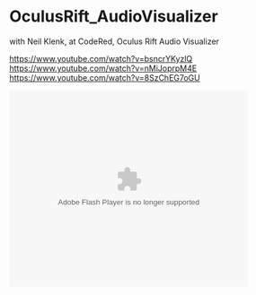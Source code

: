 # OculusRift_AudioVisualizer
with Neil Klenk, at CodeRed, Oculus Rift Audio Visualizer

https://www.youtube.com/watch?v=bsncrYKyzlQ </br>
https://www.youtube.com/watch?v=nMiJoprpM4E </br>
https://www.youtube.com/watch?v=8SzChEG7oGU </br>

<object width="425" height="350">
  <param name="movie" value="https://www.youtube.com/watch?v=bsncrYKyzlQ" />
  <param name="wmode" value="transparent" />
  <embed src="https://www.youtube.com/watch?v=bsncrYKyzlQ"
         type="application/x-shockwave-flash"
         wmode="transparent" width="425" height="350" />
</object>
